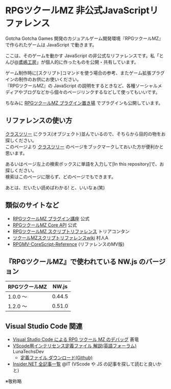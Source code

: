 # RPGツクールMZ 非公式JavaScriptリファレンス

Gotcha Gotcha Games 開発のカジュアルゲーム開発環境『RPGツクールMZ』で作られたゲームは JavaScript で動きます。

ここは、そのゲームを動かす JavaScript の非公式なリファレンスです。私「とんび@[鳶嶋工房](http://tonbi.jp/)」が個人的に作ったものを公開・共有しています。

ゲーム制作時に[スクリプト]コマンドを使う場合の参考、またゲーム拡張プラグインの制作のお供にお使いください。<br />
『RPGツクールMZ』の JavaScript の説明をするときなど、各種ソーシャルメディアやブログなどから個々のページリンクするなどして使ってもいいです。

ちなみに [RPGツクールMZ プラグイン置き場](https://github.com/tonbijp/RPGMakerMZ/) でプラグインも公開しています。


## リファレンスの使い方

[クラスツリー](index.md) にクラス(オブジェクト)並んでいるので、そちらから目的の物をお探しください。<br />
このページより [クラスツリー](index.md) のページをブックマークしておいた方が便利かと思います。

あるいはページ左上の検索ボックスに単語を入力して[In this repository]で、お探しください。<br />
検索はこのページに限らず、どのページでもできます。

あとは、だいたい読めばわかる! と、いいなぁ(笑)


## 類似のサイトなど

* [RPGツクールMZ プラグイン講座](https://tkool.jp/mz/plugin/) 公式
* [RPGツクールMZ Core API](https://tkool.jp/mz/rmmz_api/) 公式
* [RPGツクールMZ スクリプトリファレンス](https://docs.google.com/spreadsheets/d/1aqY-xzFqT0vnZE-OkfsMYsP9Ud91vWTrBLU-uDkJ-Ls/edit#gid=270496334) トリアコンタン
* [ツクールMZスクリプトリファレンスwiki](http://www.rpgmaker-script-wiki.xyz/mzscriptwiki.php) 村人A
* [RPGMV-CoreScript-Reference](https://katai5plate.github.io/RPGMV-CoreScript-Reference/) (リファレンスのMV版)


## 『RPGツクールMZ』で使われている NW.js のバージョン

| RPGツクールMZ | NW.js |
| --- | --- |
| 1.0.0 〜 | 0.44.5 |
| 1.2.0 〜 | 0.51.0 |

## Visual Studio Code 関連

* [Visual Studio Code による RPG ツクール MZ のデバッグ](http://dragonflare.blue/dcave/articles.php?la=ja) 蒼竜 
* [VScode用インテリセンス定義ファイル 解説(英語フォーラム)](https://forums.rpgmakerweb.com/index.php?threads/lunasense-rpgmakermv-mz-intellisense.126646/) LunaTechsDev
    * [定義ファイル ダウンロード(Github)](https://github.com/LunaTechsDev/LunaLite/tree/master/dist)
* [Insider.NET 全記事一覧](https://www.atmarkit.co.jp/ait/subtop/features/dotnet/all.html) @IT (VScode や JS の記事を探して読むと良いかと)

※敬称略